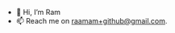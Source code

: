 - 👋 Hi, I’m Ram
- 📫 Reach me on raamam+github@gmail.com.

<!---
ram-if/ram-if is a ✨ special ✨ repository because its `README.md` (this file) appears on your GitHub profile.
You can click the Preview link to take a look at your changes.
--->

<!--- 
- 👀 I’m interested in ReactJS, Ionic & NodeJS
- 🌱 I’m currently learning NextJS
- 💞️ I’m looking to collaborate on ... 
--->
